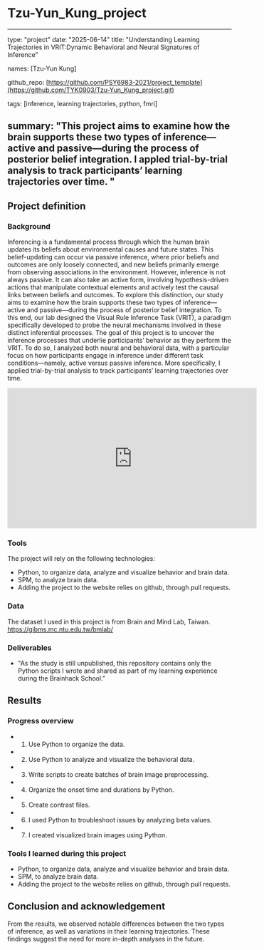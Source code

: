 # Tzu-Yun_Kung_project


---
type: "project" 
date: "2025-06-14" 
title: "Understanding Learning Trajectories in VRIT:Dynamic Behavioral and Neural Signatures of Inference"

names: [Tzu-Yun Kung]

github_repo: [https://github.com/PSY6983-2021/project_template](https://github.com/TYK0903/Tzu-Yun_Kung_project.git)


tags: [inference, learning trajectories, python, fmri]


summary: "This project aims to examine how the brain supports these two types of inference—active and passive—during the process of posterior belief integration. I appled trial-by-trial analysis to track participants’ learning trajectories over time. "
---

## Project definition

### Background

Inferencing is a fundamental process through which the human brain updates its beliefs about environmental causes and future states. This belief-updating can occur via passive inference, where prior beliefs and outcomes are only loosely connected, and new beliefs primarily emerge from observing associations in the environment.
However, inference is not always passive. It can also take an active form, involving hypothesis-driven actions that manipulate contextual elements and actively test the causal links between beliefs and outcomes.
To explore this distinction, our study aims to examine how the brain supports these two types of inference—active and passive—during the process of posterior belief integration. To this end, our lab designed the Visual Rule Inference Task (VRIT), a paradigm specifically developed to probe the neural mechanisms involved in these distinct inferential processes.
The goal of this project is to uncover the inference processes that underlie participants’ behavior as they perform the VRIT. To do so, I analyzed both neural and behavioral data, with a particular focus on how participants engage in inference under different task conditions—namely, active versus passive inference. More specifically, I applied trial-by-trial analysis to track participants’ learning trajectories over time. 

<iframe width="560" height="315" src="https://www.youtube.com/embed/PTYs_JFKsHI" frameborder="0" allow="accelerometer; autoplay; encrypted-media; gyroscope; picture-in-picture" allowfullscreen></iframe>

### Tools

The project will rely on the following technologies:
 * Python, to organize data, analyze and visualize behavior and brain data.
 * SPM, to analyze brain data.
 * Adding the project to the website relies on github, through pull requests.

### Data

The dataset I used in this project is from Brain and Mind Lab, Taiwan. https://gibms.mc.ntu.edu.tw/bmlab/


### Deliverables
 - "As the study is still unpublished, this repository contains only the Python scripts I wrote and shared as part of my learning experience during the Brainhack School."

## Results

### Progress overview
 * 1. Use Python to organize the data.
 * 2. Use Python to analyze and visualize the behavioral data.
 * 3. Write scripts to create batches of brain image preprocessing.
 * 4. Organize the onset time and durations by Python.
 * 5. Create contrast files.
 * 6. I used Python to troubleshoot issues by analyzing beta values.
 * 7. I created visualized brain images using Python.

### Tools I learned during this project
 * Python, to organize data, analyze and visualize behavior and brain data.
 * SPM, to analyze brain data.
 * Adding the project to the website relies on github, through pull requests.


## Conclusion and acknowledgement
From the results, we observed notable differences between the two types of inference, as well as variations in their learning trajectories. These findings suggest the need for more in-depth analyses in the future.
